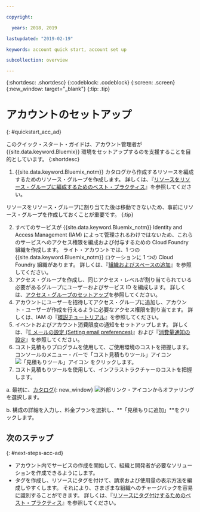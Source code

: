 ```yaml
---

copyright:

  years: 2018, 2019

lastupdated: "2019-02-19"

keywords: account quick start, account set up

subcollection: overview

---
```


{:shortdesc: .shortdesc}
{:codeblock: .codeblock}
{:screen: .screen}
{:new_window: target="_blank"}
{:tip: .tip}

# アカウントのセットアップ
{: #quickstart_acc_ad}

このクイック・スタート・ガイドは、アカウント管理者が {{site.data.keyword.Bluemix}} 環境をセットアップするのを支援することを目的としています。 
{:shortdesc}

1. {{site.data.keyword.Bluemix_notm}} カタログから作成するリソースを編成するためのリソース・グループを作成します。 詳しくは、『[リソースをリソース・グループに編成するためのベスト・プラクティス](/docs/resources?topic=resources-bp_resourcegroups)』を参照してください。

  リソースをリソース・グループに割り当てた後は移動できないため、事前にリソース・グループを作成しておくことが重要です。
  {:tip}
  
2. すべてのサービスが {{site.data.keyword.Bluemix_notm}} Identity and Access Management (IAM) によって管理されるわけではないため、これらのサービスへのアクセス権限を編成および付与するための Cloud Foundry 組織を作成します。 ライト・アカウントでは、1 つの {{site.data.keyword.Bluemix_notm}} ロケーションに 1 つの Cloud Foundry 組織があります。 詳しくは、『[組織およびスペースの追加](/docs/account?topic=account-orgsspacesusers)』を参照してください。 
3. アクセス・グループを作成し、同じアクセス・レベルが割り当てられている必要があるグループにユーザーおよびサービス ID を編成します。 詳しくは、[アクセス・グループのセットアップ](/docs/iam?topic=iam-groups)を参照してください。
4. アカウントにユーザーを招待してアクセス・グループに追加し、アカウント・ユーザーが作成を行えるように必要なアクセス権限を割り当てます。 詳しくは、IAM の『[概説チュートリアル](/docs/iam?topic=iam-getstarted)』を参照してください。
5. イベントおよびアカウント消費限度の通知をセットアップします。 詳しくは、『[E メールの設定 (Setting email preferences)](/docs/account?topic=account-email-prefs)』および『[消費量通知の設定](/docs/billing-usage?topic=billing-usage-spending)』を参照してください。 
6. コスト見積もりプログラムを使用して、ご使用環境のコストを把握します。 コンソールのメニュー・バーで「コスト見積もりツール」アイコン ![「見積もりツール」アイコン](../icons/Estimator.svg) をクリックします。 
7. コスト見積もりツールを使用して、インフラストラクチャーのコストを把握します。 
  
  a. 最初に、[カタログ](https://cloud.ibm.com/catalog){: new_window} ![外部リンク・アイコン](../icons/launch-glyph.svg)からオファリングを選択します。 
  
  b. 構成の詳細を入力し、料金プランを選択し、**「見積もりに追加」**をクリックします。

## 次のステップ
{: #next-steps-acc-ad}

* アカウント内でサービスの作成を開始して、組織と開発者が必要なソリューションを作成できるようにします。  
* タグを作成し、リソースにタグを付けて、請求および使用量の表示方法を編成しやすくします。 それにより、さまざまな組織へのチャージバックを容易に識別することができます。 詳しくは、『[リソースにタグ付けするためのベスト・プラクティス](/docs/account?topic=account-account_setup#tags)』を参照してください。 
